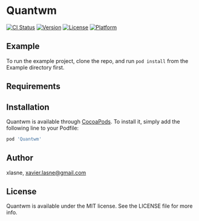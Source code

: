 # Quantwm

[![CI Status](http://img.shields.io/travis/xlasne/Quantwm.svg?style=flat)](https://travis-ci.org/xlasne/Quantwm)
[![Version](https://img.shields.io/cocoapods/v/Quantwm.svg?style=flat)](http://cocoapods.org/pods/Quantwm)
[![License](https://img.shields.io/cocoapods/l/Quantwm.svg?style=flat)](http://cocoapods.org/pods/Quantwm)
[![Platform](https://img.shields.io/cocoapods/p/Quantwm.svg?style=flat)](http://cocoapods.org/pods/Quantwm)

## Example

To run the example project, clone the repo, and run `pod install` from the Example directory first.



## Requirements






## Installation

Quantwm is available through [CocoaPods](http://cocoapods.org). To install
it, simply add the following line to your Podfile:

```ruby
pod 'Quantwm'
```

## Author

xlasne, xavier.lasne@gmail.com

## License

Quantwm is available under the MIT license. See the LICENSE file for more info.
